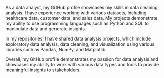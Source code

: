 As a data analyst, my GitHub profile showcases my skills in data cleaning, analysis. I have experience working with various datasets, including healthcare data, customer data, and sales data. My projects demonstrate my ability to use programming languages such as Python and SQL to manipulate data and generate insights.

In my repositories, I have shared data analysis projects, which include exploratory data analysis, data cleaning, and visualization using various libraries such as Pandas, NumPy, and  Matplotlib. 

Overall, my GitHub profile demonstrates my passion for data analysis and showcases my ability to work with various data types and tools to provide meaningful insights to stakeholders.






